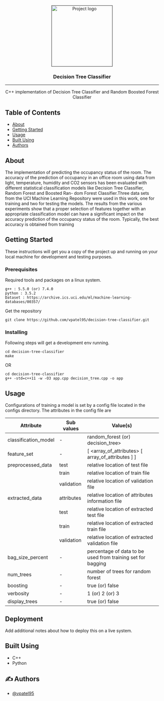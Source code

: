 <p align="center">
  <a href="" rel="noopener">
 <img width=200px height=200px src="https://i.imgur.com/6wj0hh6.jpg" alt="Project logo"></a>
</p>

<h3 align="center">Decision Tree Classifier</h3>

---

<p align="center"> C++ implementation of Decision Tree Classifier and Random Boosted Forest Classifier<br> </p>

## Table of Contents
- [About](#about)
- [Getting Started](#getting_started)
- [Usage](#usage)
- [Built Using](#built_using)
- [Authors](#authors)

## About <a name = "about"></a>
The implementation of predicting the occupancy status of the room. The accuracy of the prediction of occupancy in an office room using data from light, temperature, humidity and CO2 sensors has been evaluated with different statistical classification models like Decision Tree Classifier, Random Forest and Boosted Ran- dom Forest Classifier.Three data sets from the UCI Machine Learning Repository were used in this work, one for training and two for testing the models. The results from the various experiments show that a proper selection of features together with an appropriate classification model can have a significant impact on the accuracy prediction of the occupancy status of the room. Typically, the best accuracy is obtained from training

## Getting Started <a name = "getting_started"></a>
These instructions will get you a copy of the project up and running on your local machine for development and testing purposes.

### Prerequisites
Required tools and packages on a linux system.

```
g++ : 5.5.0 (or) 7.4.0
python : 3.5.2
Dataset : https://archive.ics.uci.edu/ml/machine-learning-databases/00357/
```

Get the repository

```
git clone https://github.com/vpatel95/decision-tree-classifier.git
```

### Installing
Following steps will get a development env running.

```
cd decision-tree-classifier
make
```
OR
```
cd decision-tree-classifier
g++ -std=c++11 -w -O3 app.cpp decision_tree.cpp -o app
```

## Usage <a name="usage"></a>
Configurations of training a model is set by a config file located  in the configs directory. The attributes in the config file are

| Attribute            | Sub values | Value(s)                                                    |
|----------------------|------------|-------------------------------------------------------------|
| classification_model | -          | random_forest (or) decision_tree>                           |
| feature_set          | -          | [ <array_of_attributes> [ array_of_attributes ] ]           |
| preprocessed_data    | test       | relative location of test file                              |
|                      | train      | relative location of train file                             |
|                      | validation | relative location of validation file                        |
| extracted_data       | attributes | relative location of attributes information file            |
|                      | test       | relative location of extracted test file                    |
|                      | train      | relative location of extracted train file                   |
|                      | validation | relative location of extracted validation file              |
| bag_size_percent     | -          | percentage of data to be used from training set for bagging |
| num_trees            | -          | number of trees for random forest                           |
| boosting             | -          | true (or) false                                             |
| verbosity            | -          | 1 (or) 2 (or) 3                                             |
| display_trees        | -          | true (or) false                                             |

## Deployment <a name = "deployment"></a>
Add additional notes about how to deploy this on a live system.

## Built Using <a name = "built_using"></a>
- C++
- Python

## ✍️ Authors <a name = "authors"></a>
- [@vpatel95](https://github.com/vpatel95)
